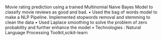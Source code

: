 Movie rating prediction using a trained  Multinomial Naive Bayes Model to classify movie reviews as good and bad.
•	Used the bag of words model to make a NLP Pipeline. Implemented stopwords removal and stemming to clean the data
•	Used Laplace smoothing to solve the problem of zero probability and further enhance the model
•	Technologies : Natural Language Processing Toolkit,scikit-learn